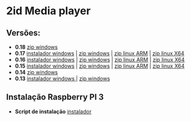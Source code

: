 # 2id Media player  
  
## Versões:

* **0.18** [zip windows](http://popmuzserver.cloudapp.net/player/2idplayer.v0.18.windows.zip)  
* **0.17** [instalador windows](http://popmuzserver.cloudapp.net/player/player2id.v0.17.exe) | [zip windows](http://popmuzserver.cloudapp.net/player/2idplayer.v0.17.windows.zip) | [zip linux ARM](http://popmuzserver.cloudapp.net/player/2idplayer.v0.17.linux.arm.zip) | [zip linux X64](http://popmuzserver.cloudapp.net/player/2idplayer.v0.17.linux.x64.zip)  
* **0.16** [instalador windows](http://popmuzserver.cloudapp.net/player/player2id.v0.16.exe) | [zip windows](http://popmuzserver.cloudapp.net/player/2idplayer.v0.16.windows.zip) | [zip linux ARM](http://popmuzserver.cloudapp.net/player/2idplayer.v0.16.linux.arm.zip) | [zip linux X64](http://popmuzserver.cloudapp.net/player/2idplayer.v0.16.linux.x64.zip)  
* **0.15** [instalador windows](http://popmuzserver.cloudapp.net/player/player2id.v0.15.exe) | [zip windows](http://popmuzserver.cloudapp.net/player/2idplayer.v0.15.windows.zip) | [zip linux ARM](http://popmuzserver.cloudapp.net/player/2idplayer.v0.15.linux.arm.zip) | [zip linux X64](http://popmuzserver.cloudapp.net/player/2idplayer.v0.15.linux.x64.zip)
* **0.14** [zip windows](http://popmuzserver.cloudapp.net/player/2idplayer.v0.14.windows.zip)
* **0.13** [instalador windows ](http://popmuzserver.cloudapp.net/player/player2id.v0.13.exe) | [zip windows](http://popmuzserver.cloudapp.net/player/2idplayer.v0.13.windows.zip)  


## Instalação Raspberry PI 3  

* **Script de instalação** [instalador](http://popmuzserver.cloudapp.net/player/install-rapsberry.sh)

